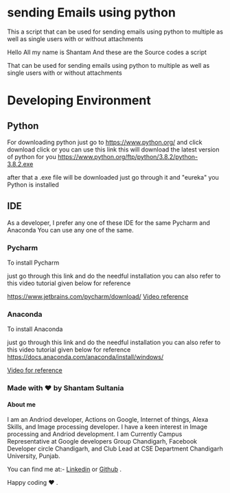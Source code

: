 # sending Emails using python

This a script that can be used for sending emails using python to multiple as well as single users with or without attachments

Hello All my name is Shantam And these are the Source codes a script

That can be used for sending emails using python to multiple as well as single users with or without attachments


# Developing Environment 

## Python 

For downloading python just go to https://www.python.org/ and click download click or you can use this link this will download the latest version of python for you https://www.python.org/ftp/python/3.8.2/python-3.8.2.exe

after that a .exe file will be downloaded just go through it and "eureka" you Python is installed


## IDE 

As a developer, I prefer any one of these IDE for the same Pycharm and Anaconda You can use any one of the same.

### Pycharm

To install Pycharm 

just go through this link and do the needful installation you can also refer to this video tutorial given below for reference 

https://www.jetbrains.com/pycharm/download/
[Video reference](https://www.youtube.com/watch?v=AUiM1UaRCPc) 

### Anaconda 

To install Anaconda

just go through this link and do the needful installation you can also refer to this video tutorial given below for reference 
https://docs.anaconda.com/anaconda/install/windows/

[Video for reference](https://www.youtube.com/watch?v=T3ff57rxTa8)


### Made with ❤️ by Shantam Sultania
#### About me

I am an Andriod developer, Actions on Google, Internet of things, Alexa Skills, and Image processing developer.
I have a keen interest in Image processing and Andriod development.
I am Currently Campus Representative at Google developers Group Chandigarh, Facebook Developer circle Chandigarh, and Club Lead at CSE Department Chandigarh University, Punjab.

You can find me at:-
[Linkedin](https://www.linkedin.com/in/shantam-sultania-737084175/) or [Github](https://github.com/shantamsultania) .

Happy coding ❤️ .
